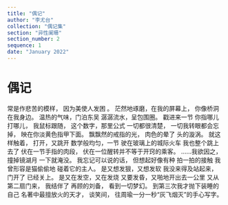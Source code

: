 ```yaml
---
title: "偶记"
author: "李尤台"
collection: "偶记集"
section: "异性阑珊"
section_number: 2
sequence: 1
date: "January 2022"
---
```


# 偶记

常是作悲苦的模样，
因为美使人发困 。
茫然地琢磨，在我的屏幕上，
你像桥洞在我身边。
温热的气味，门泊东吴
潺潺流水，呈包围圈。
戳进来一节
你指哪儿打哪儿，
我鼠标跟随，
这个数字，那里公式
一切都很清楚，
一切我转眼都会忘掉，
映在你淡黄色指甲下面。
飘飘然的戒指的光，
肉色的晕了 头的漩涡。
就这样触着，
打开，又跳开
数学般均匀，一节
驶在玻璃上的城际火车
我也整个跳上去了
伏在一节手指的肉段，
伏在一位醒转并不等于开窍的乘客。
……我欲因之，撞掉镜湖月
一下就淹没。
我忘记可以说的话，
但想起好像有种
拍一拍的接触
我曾形容是猫偷偷地
碰着它的主人。
是又想发狠，又想发软
我没来得及站起来，
门开了 已经关上。
是又在发空，又在发烧
又要发昏，又啪地开出去一公里
又从第二扇门来，
我结伴了 再顾的刘备，
看到一切梦幻。
到第三次我才抛下装睡的自己
名著中最擅放火的天才，
谈笑间，
往周瑜一分一秒“灰飞烟灭”的手心写字。
